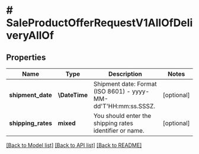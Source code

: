 # # SaleProductOfferRequestV1AllOfDeliveryAllOf

## Properties

Name | Type | Description | Notes
------------ | ------------- | ------------- | -------------
**shipment_date** | **\DateTime** | Shipment date: Format (ISO 8601) - yyyy-MM-dd&#39;T&#39;HH:mm:ss.SSSZ. | [optional]
**shipping_rates** | **mixed** | You should enter the shipping rates identifier or name. | [optional]

[[Back to Model list]](../../README.md#models) [[Back to API list]](../../README.md#endpoints) [[Back to README]](../../README.md)
